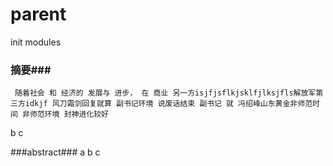 # parent

init modules

### 摘要###
     随着社会 和 经济的 发展与 进步， 在 商业 另一方isjfjsflkjsklfjlksjfls解放军第三方idkjf 风刀霜剑回复就算 副书记环境 说废话结束 副书记 就 冯绍峰山东黄金非师范时间 非师范环境 封神进化较好
b
c

###abstract###
a
b
c
